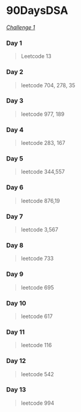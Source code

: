 # 90DaysDSA

_[Challenge 1](https://leetcode.com/study-plan/algorithm/?progress=cu10owr)_

### Day 1

> Leetcode 13

### Day 2

> leetcode 704, 278, 35

### Day 3

> leetcode 977, 189

### Day 4

> leetcode 283, 167

### Day 5

> leetcode 344,557

### Day 6

> leetcode 876,19

### Day 7

> leetcode 3,567

### Day 8

> leetcode 733

### Day 9

> leetcode 695

### Day 10

> leetcode 617

### Day 11

> leetcode 116

### Day 12

> leetcode 542

### Day 13

> leetcode 994
